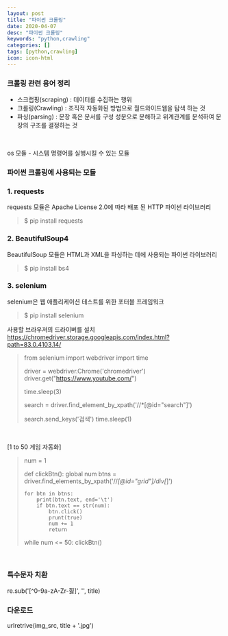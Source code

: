 ```yaml
---
layout: post
title: "파이썬 크롤링"
date: 2020-04-07
desc: "파이썬 크롤링"
keywords: "python,crawling"
categories: []
tags: [python,crawling]
icon: icon-html
---
```


### 크롤링 관련 용어 정리
- 스크랩핑(scraping) : 데이터를 수집하는 행위
- 크롤링(Crawling) : 조직적 자동화된 방법으로 월드와이드웹을 탐색 하는 것
- 파싱(parsing) : 문장 혹은 문서를 구성 성분으로 분해하고 위계관계를 분석하여 문장의 구조를 결정하는 것

<br>

os 모듈 - 시스템 명령어를 실행시킬 수 있는 모듈

### 파이썬 크롤링에 사용되는 모듈

### 1. requests
requests 모듈은 Apache License 2.0에 따라 배포 된 HTTP 파이썬 라이브러리
> $ pip install requests

### 2. BeautifulSoup4
BeautifulSoup 모듈은 HTML과 XML을 파싱하는 데에 사용되는 파이썬 라이브러리
> $ pip install bs4

### 3. selenium
selenium은 웹 애플리케이션 테스트를 위한 포터블 프레임워크
> $ pip install selenium

사용할 브라우저의 드라이버를 설치
https://chromedriver.storage.googleapis.com/index.html?path=83.0.4103.14/

> from selenium import webdriver
> import time
>
> driver = webdriver.Chrome('chromedriver')
> driver.get("https://www.youtube.com/")
>
> time.sleep(3)
>
> search = driver.find_element_by_xpath('//*[@id="search"]')
>
> search.send_keys('검색')
> time.sleep(1)

<br>

[1 to 50 게임 자동화]

> num = 1
> 
> def clickBtn():
>     global num
>     btns = driver.find_elements_by_xpath('//*[@id="grid"]/div[*]')
> 
>     for btn in btns:
>         print(btn.text, end='\t')
>         if btn.text == str(num):
>             btn.click()
>             prunt(true)
>             num += 1
>             return
> 
> while num <= 50:
>     clickBtn()

<br>

### 특수문자 치환
re.sub('[^0-9a-zA-Zr-힗]', '', title)

### 다운로드
urlretrive(img_src, title + '.jpg')



